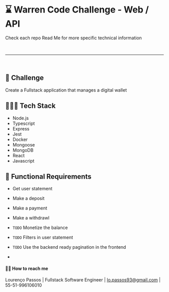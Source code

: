 # ⌛️ Warren Code Challenge - Web / API

Check each repo Read Me for more specific technical information

<br>

----

<br>

## 🚀 Challenge
Create a Fullstack application that manages a digital wallet 

## 👨🏽‍💻 Tech Stack
- Node.js
- Typescript
- Express
- Jest
- Docker
- Mongoose
- MongoDB
- React
- Javascript

## 📝 Functional Requirements
- Get user statement
- Make a deposit
- Make a payment
- Make a withdrawl

- `TODO` Monetize the balance
- `TODO` Filters in user statement
- `TODO` Use the backend ready pagination in the frontend
- 
#### 👋🏽 How to reach me

Lourenço Passos | Fullstack Software Engineer | lo.passos93@gmail.com | 55-51-996106010





